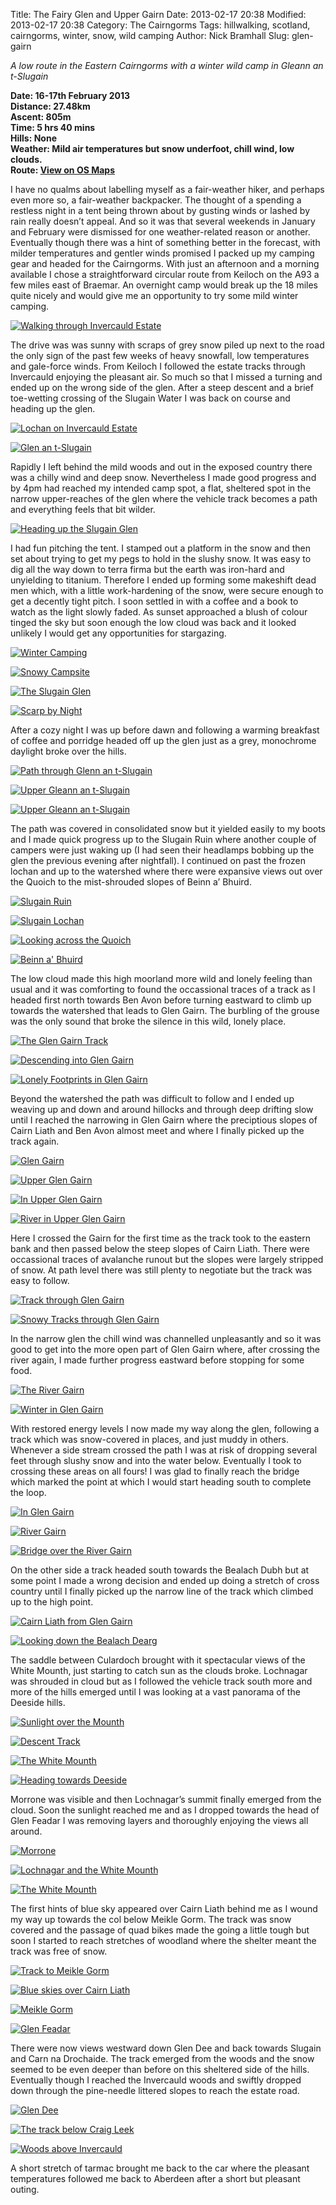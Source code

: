 Title: The Fairy Glen and Upper Gairn
Date: 2013-02-17 20:38
Modified: 2013-02-17 20:38
Category:  The Cairngorms
Tags: hillwalking, scotland, cairngorms, winter, snow, wild camping
Author: Nick Bramhall
Slug: glen-gairn

_A low route in the Eastern Cairngorms with a winter wild camp in Gleann an t-Slugain_

**Date: 16-17th February 2013  
Distance: 27.48km  
Ascent: 805m  
Time: 5 hrs 40 mins    
Hills:  None   
Weather: Mild air temperatures but snow underfoot, chill wind, low clouds.  
Route: [View on OS Maps](https://www.invertedworld.co.uk/hillwalking/hillwalk/201)**

I have no qualms about labelling myself as a fair-weather hiker, and perhaps even more so, a fair-weather backpacker. The thought of a spending a restless night in a tent being thrown about by gusting winds or lashed by rain really doesn’t appeal. And so it was that several weekends in January and February were dismissed for one weather-related reason or another. Eventually though there was a hint of something better in the forecast, with milder temperatures and gentler winds promised I packed up my camping gear and headed for the Cairngorms. With just an afternoon and a morning available I chose a straightforward circular route from Keiloch on the A93 a few miles east of Braemar. An overnight camp would break up the 18 miles quite nicely and would give me an opportunity to try some mild winter camping. 

[![Walking through Invercauld Estate](http://farm9.staticflickr.com/8509/8490655534_4a9ce6d127_b.jpg)](http://flic.kr/p/dWhQ5E "Walking through Invercauld Estate by Nick Bramhall, on Flickr")

<!--more-->

The drive was was sunny with scraps of grey snow piled up next to the road the only sign of the past few weeks of heavy snowfall, low temperatures and gale-force winds. From Keiloch I followed the estate tracks through Invercauld enjoying the pleasant air. So much so that I missed a turning and ended up on the wrong side of the glen. After a steep descent and a brief toe-wetting crossing of the Slugain Water I was back on course and heading up the glen. 

[![Lochan on Invercauld Estate](http://farm9.staticflickr.com/8246/8490659012_9f1f85f07f_b.jpg)](http://flic.kr/p/dWhR7C "Lochan on Invercauld Estate by Nick Bramhall, on Flickr")

[![Glen an t-Slugain](http://farm9.staticflickr.com/8225/8490652120_880a72268d_b.jpg)](http://flic.kr/p/dWhP4N "Glen an t-Slugain by Nick Bramhall, on Flickr")

Rapidly I left behind the mild woods and out in the exposed country there was a chilly wind and deep snow. Nevertheless I made good progress and by 4pm had reached my intended camp spot, a flat, sheltered spot in the narrow upper-reaches of the glen where the vehicle track becomes a path and everything feels that bit wilder.

[![Heading up the Slugain Glen](http://farm9.staticflickr.com/8250/8490649920_22484a4f1e_b.jpg)](http://flic.kr/p/dWhNpS "Heading up the Slugain Glen by Nick Bramhall, on Flickr")

I had fun pitching the tent. I stamped out a platform in the snow and then set about trying to get my pegs to hold in the slushy snow. It was easy to dig all the way down to terra firma but the earth was iron-hard and unyielding to titanium. Therefore I ended up forming some makeshift dead men which, with a little work-hardening of the snow, were secure enough to get a decently tight pitch. I soon settled in with a coffee and a book to watch as the light slowly faded. As sunset approached a blush of colour tinged the sky but soon enough the low cloud was back and it looked unlikely I would get any opportunities for stargazing.

[![Winter Camping](http://farm9.staticflickr.com/8096/8489542925_c966d40501_b.jpg)](http://flic.kr/p/dWc8kK "Winter Camping by Nick Bramhall, on Flickr")

[![Snowy Campsite](http://farm9.staticflickr.com/8520/8485937841_5d113837a4_b.jpg)](http://flic.kr/p/dVSDF8 "Snowy Campsite by Nick Bramhall, on Flickr")

[![The Slugain Glen](http://farm9.staticflickr.com/8516/8489541075_b051725099_b.jpg)](http://flic.kr/p/dWc7MR "The Slugain Glen by Nick Bramhall, on Flickr")

[![Scarp by Night](http://farm9.staticflickr.com/8383/8482966406_eb255ffb49_b.jpg)](http://flic.kr/p/dVBqnu "Scarp by Night by Nick Bramhall, on Flickr")

After a cozy night I was up before dawn and following a warming breakfast of coffee and porridge headed off up the glen just as a grey, monochrome daylight broke over the hills.

[![Path through Glenn an t-Slugain](http://farm9.staticflickr.com/8380/8500773387_702c604e85_b.jpg)](http://flic.kr/p/dXbFLp "Path through Glenn an t-Slugain by Nick Bramhall, on Flickr")

[![Upper Gleann an t-Slugain](http://farm9.staticflickr.com/8508/8501878574_c855e4633f_b.jpg)](http://flic.kr/p/dXhmim "Upper Gleann an t-Slugain by Nick Bramhall, on Flickr")

[![Upper Gleann an t-Slugain](http://farm9.staticflickr.com/8519/8501876034_574c684429_b.jpg)](http://flic.kr/p/dXhkxy "Upper Gleann an t-Slugain by Nick Bramhall, on Flickr")

The path was covered in consolidated snow but it yielded easily to my boots and I made quick progress up to the Slugain Ruin where another couple of campers were just waking up (I had seen their headlamps bobbing up the glen the previous evening after nightfall). I continued on past the frozen lochan and up to the watershed where there were expansive views out over the Quoich to the mist-shrouded slopes of Beinn a’ Bhuird.

[![Slugain Ruin](http://farm9.staticflickr.com/8247/8501876588_428a56ca1f_b.jpg)](http://flic.kr/p/dXhkH7 "Slugain Ruin by Nick Bramhall, on Flickr")

[![Slugain Lochan](http://farm9.staticflickr.com/8240/8500769397_29808d6409_b.jpg)](http://flic.kr/p/dXbEzB "Slugain Lochan by Nick Bramhall, on Flickr")

[![Looking across the Quoich](http://farm9.staticflickr.com/8528/8481931993_32c70f72ba_b.jpg)](http://flic.kr/p/dVw7SM "Looking across the Quoich by Nick Bramhall, on Flickr")

[![Beinn a' Bhuird](http://farm9.staticflickr.com/8528/8501873416_cd2c9cf465_b.jpg)](http://flic.kr/p/dXhjLq "Beinn a' Bhuird by Nick Bramhall, on Flickr")

The low cloud made this high moorland more wild and lonely feeling than usual and it was comforting to found the occassional traces of a track as I headed first north towards Ben Avon before turning eastward to climb up towards the watershed that leads to Glen Gairn. The burbling of the grouse was the only sound that broke the silence in this wild, lonely place.

[![The Glen Gairn Track](http://farm9.staticflickr.com/8530/8500761885_b627720e23_b.jpg)](http://flic.kr/p/dXbCm6 "The Glen Gairn Track by Nick Bramhall, on Flickr")

[![Descending into Glen Gairn](http://farm9.staticflickr.com/8234/8500757511_c95fbb7bf1_b.jpg)](http://flic.kr/p/dXbB3F "Descending into Glen Gairn by Nick Bramhall, on Flickr")

[![Lonely Footprints in Glen Gairn](http://farm9.staticflickr.com/8231/8500759307_c9d49efe0e_b.jpg)](http://flic.kr/p/dXbBzD "Lonely Footprints in Glen Gairn by Nick Bramhall, on Flickr")

Beyond the watershed the path was difficult to follow and I ended up weaving up and down and around hillocks and through deep drifting slow until I reached the narrowing in Glen Gairn where the preciptious slopes of Cairn Liath and Ben Avon almost meet and where I finally picked up the track again.

[![Glen Gairn](http://farm9.staticflickr.com/8370/8500754077_acd1f94309_b.jpg)](http://flic.kr/p/dXbA2t "Glen Gairn by Nick Bramhall, on Flickr")

[![Upper Glen Gairn](http://farm9.staticflickr.com/8523/8500752435_5962296c91_b.jpg)](http://flic.kr/p/dXbzxa "Upper Glen Gairn by Nick Bramhall, on Flickr")

[![In Upper Glen Gairn](http://farm9.staticflickr.com/8227/8484147031_633e814f14_b.jpg)](http://flic.kr/p/dVHtk6 "In Upper Glen Gairn by Nick Bramhall, on Flickr")

[![River in Upper Glen Gairn](http://farm9.staticflickr.com/8385/8501859342_cfa67a6561_b.jpg)](http://flic.kr/p/dXhfzL "River in Upper Glen Gairn by Nick Bramhall, on Flickr")

Here I crossed the Gairn for the first time as the track took to the eastern bank and then passed below the steep slopes of Cairn Liath. There were occassional traces of avalanche runout but the slopes were largely stripped of snow. At path level there was still plenty to negotiate but the track was easy to follow.

[![Track through Glen Gairn](http://farm9.staticflickr.com/8107/8500747967_a75203a254_b.jpg)](http://flic.kr/p/dXbyd8 "Track through Glen Gairn by Nick Bramhall, on Flickr")

[![Snowy Tracks through Glen Gairn](http://farm9.staticflickr.com/8252/8501849448_75a3d7ccc4_b.jpg)](http://flic.kr/p/dXhcDb "Snowy Tracks through Glen Gairn by Nick Bramhall, on Flickr")

In the narrow glen the chill wind was channelled unpleasantly and so it was good to get into the more open part of Glen Gairn where, after crossing the river again, I made further progress eastward before stopping for some food.

[![The River Gairn](http://farm9.staticflickr.com/8250/8501850608_6d7983a79a_b.jpg)](http://flic.kr/p/dXhcZb "The River Gairn by Nick Bramhall, on Flickr")

[![Winter in Glen Gairn](http://farm9.staticflickr.com/8108/8501930714_581a8d601a_b.jpg)](http://flic.kr/p/dXhBNj "Winter in Glen Gairn by Nick Bramhall, on Flickr")

With restored energy levels I now made my way along the glen, following a track which was snow-covered in places, and just muddy in others. Whenever a side stream crossed the path I was at risk of dropping several feet through slushy snow and into the water below. Eventually I took to crossing these areas on all fours! I was glad to finally reach the bridge which marked the point at which I would start heading south to complete the loop.

[![In Glen Gairn](http://farm9.staticflickr.com/8522/8500819183_cb201c23f6_b.jpg)](http://flic.kr/p/dXbVnZ "In Glen Gairn by Nick Bramhall, on Flickr")

[![River Gairn](http://farm9.staticflickr.com/8514/8485935805_c383b23aac_b.jpg)](http://flic.kr/p/dVSD52 "River Gairn by Nick Bramhall, on Flickr")

[![Bridge over the River Gairn](http://farm9.staticflickr.com/8382/8500818121_3b3bb0ce41_b.jpg)](http://flic.kr/p/dXbV4F "Bridge over the River Gairn by Nick Bramhall, on Flickr")

On the other side a track headed south towards the Bealach Dubh but at some point I made a wrong decision and ended up doing a stretch of cross country until I finally picked up the narrow line of the track which climbed up to the high point.

[![Cairn Liath from Glen Gairn](http://farm9.staticflickr.com/8241/8501922358_9abae10bde_b.jpg)](http://flic.kr/p/dXhzjf "Cairn Liath from Glen Gairn by Nick Bramhall, on Flickr")

[![Looking down the Bealach Dearg](http://farm9.staticflickr.com/8088/8501917314_802cb051e2_b.jpg)](http://flic.kr/p/dXhxPh "Looking down the Bealach Dearg by Nick Bramhall, on Flickr")

The saddle between Culardoch brought with it spectacular views of the White Mounth, just starting to catch sun as the clouds broke. Lochnagar was shrouded in cloud but as I followed the vehicle track south more and more of the hills emerged until I was looking at a vast panorama of the Deeside hills.

[![Sunlight over the Mounth](http://farm9.staticflickr.com/8107/8500812025_c2f9d05520_b.jpg)](http://flic.kr/p/dXbTfz "Sunlight over the Mounth by Nick Bramhall, on Flickr")

[![Descent Track](http://farm9.staticflickr.com/8105/8501912752_fa907995aa_b.jpg)](http://flic.kr/p/dXhwsC "Descent Track by Nick Bramhall, on Flickr")

[![The White Mounth](http://farm9.staticflickr.com/8093/8501911948_2fa5953757_b.jpg)](http://flic.kr/p/dXhwdL "The White Mounth by Nick Bramhall, on Flickr")

[![Heading towards Deeside](http://farm9.staticflickr.com/8507/8501909974_7bf7176069_b.jpg)](http://flic.kr/p/dXhvCJ "Heading towards Deeside by Nick Bramhall, on Flickr")

Morrone was visible and then Lochnagar’s summit finally emerged from the cloud. Soon the sunlight reached me and as I dropped towards the head of Glen Feadar I was removing layers and thoroughly enjoying the views all around.

[![Morrone](http://farm9.staticflickr.com/8231/8501908162_ecafdcd9d6_b.jpg)](http://flic.kr/p/dXhv6u "Morrone by Nick Bramhall, on Flickr")

[![Lochnagar and the White Mounth](http://farm9.staticflickr.com/8515/8500797839_f622da1b29_b.jpg)](http://flic.kr/p/dXbP2Z "Lochnagar and the White Mounth by Nick Bramhall, on Flickr")

[![The White Mounth](http://farm9.staticflickr.com/8523/8487030124_913726dda3_b.jpg)](http://flic.kr/p/dVYfnA "The White Mounth by Nick Bramhall, on Flickr")

The first hints of blue sky appeared over Cairn Liath behind me as I wound my way up towards the col below Meikle Gorm. The track was snow covered and the passage of quad bikes made the going a little tough but soon I started to reach stretches of woodland where the shelter meant the track was free of snow.

[![Track to Meikle Gorm](http://farm9.staticflickr.com/8508/8501902400_d6c0dfb602_b.jpg)](http://flic.kr/p/dXhto9 "Track to Meikle Gorm by Nick Bramhall, on Flickr")

[![Blue skies over Cairn Liath](http://farm9.staticflickr.com/8530/8501898884_af7744a48d_b.jpg)](http://flic.kr/p/dXhskw "Blue skies over Cairn Liath by Nick Bramhall, on Flickr")

[![Meikle Gorm](http://farm9.staticflickr.com/8086/8500792633_9cf81dd5a7_b.jpg)](http://flic.kr/p/dXbMue "Meikle Gorm by Nick Bramhall, on Flickr")

[![Glen Feadar](http://farm9.staticflickr.com/8231/8500786513_9ff6ca7242_b.jpg)](http://flic.kr/p/dXbKEH "Glen Feadar by Nick Bramhall, on Flickr")

There were now views westward down Glen Dee and back towards Slugain and Carn na Drochaide. The track emerged from the woods and the snow seemed to be even deeper than before on this sheltered side of the hills. Eventually though I reached the Invercauld woods and swiftly dropped down through the pine-needle littered slopes to reach the estate road.

[![Glen Dee](http://farm9.staticflickr.com/8242/8500784797_0a08aa5aa7_b.jpg)](http://flic.kr/p/dXbKa8 "Glen Dee by Nick Bramhall, on Flickr")

[![The track below Craig Leek](http://farm9.staticflickr.com/8085/8500781901_cbb330e1da_b.jpg)](http://flic.kr/p/dXbJic "The track below Craig Leek by Nick Bramhall, on Flickr")

[![Woods above Invercauld](http://farm9.staticflickr.com/8227/8500778159_98d5861540_b.jpg)](http://flic.kr/p/dXbHbF "Woods above Invercauld by Nick Bramhall, on Flickr")

A short stretch of tarmac brought me back to the car where the pleasant temperatures followed me back to Aberdeen after a short but pleasant outing.





